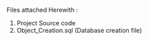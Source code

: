 Files attached Herewith :
  1. Project Source code
  2. Object_Creation.sql (Database creation file)
  

